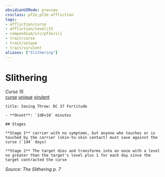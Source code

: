 ```yaml
---
obsidianUIMode: preview
cssclass: pf2e,pf2e-affliction
tags:
- affliction/curse
- affliction/level/15
- compendium/src/pf2e/sli
- trait/curse
- trait/unique
- trait/virulent
aliases: ["Slithering"]
---
```

# Slithering
*Curse 15*  
[curse](/rules/traits/curse.md)  [unique](/rules/traits/unique.md)  [virulent](/rules/traits/virulent.md)  

```ad-inline-affliction
title: Saving Throw: DC 37 Fortitude

- **Onset**: `1d6×10` minutes

## Stages

**Stage 1** carrier with no symptoms, but anyone who touches or is touched by the carrier (skin-to-skin contact) must save against the curse (`1d4` days)

**Stage 2** The target dies and transforms into an ooze with a level no greater than the target's level plus 1 for each day since the target contracted the curse
```

*Source: The Slithering p. 7*